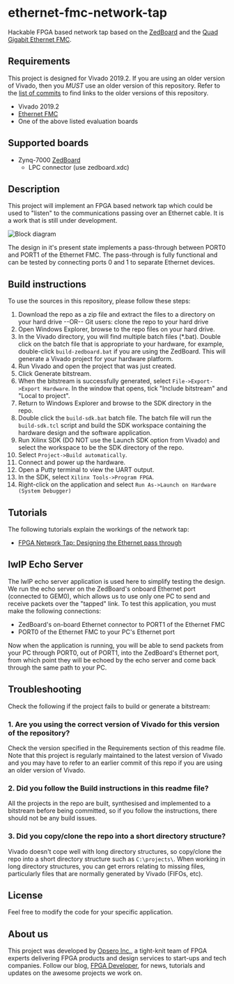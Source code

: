 ethernet-fmc-network-tap
========================

Hackable FPGA based network tap based on the [ZedBoard](http://zedboard.org "ZedBoard") and the [Quad Gigabit Ethernet FMC](http://ethernetfmc.com "Ethernet FMC").

## Requirements

This project is designed for Vivado 2019.2. If you are using an older version of Vivado, then you *MUST* use an older version
of this repository. Refer to the [list of commits](https://github.com/fpgadeveloper/ethernet-fmc-network-tap/commits/master "list of commits")
to find links to the older versions of this repository.

* Vivado 2019.2
* [Ethernet FMC](http://ethernetfmc.com "Ethernet FMC")
* One of the above listed evaluation boards

## Supported boards

* Zynq-7000 [ZedBoard](http://zedboard.org "ZedBoard")
  * LPC connector (use zedboard.xdc)

## Description

This project will implement an FPGA based network tap which could be used to "listen" to the communications passing over
an Ethernet cable. It is a work that is still under development.

![Block diagram](http://www.fpgadeveloper.com/wp-content/uploads/2015/12/fpga_network_tap_4.jpg "FPGA Network Tap")

The design in it's present state implements a pass-through between PORT0 and PORT1 of the Ethernet FMC.
The pass-through is fully functional and can be tested by connecting ports 0 and 1 to separate Ethernet
devices.

## Build instructions

To use the sources in this repository, please follow these steps:

1. Download the repo as a zip file and extract the files to a directory
   on your hard drive --OR-- Git users: clone the repo to your hard drive
2. Open Windows Explorer, browse to the repo files on your hard drive.
3. In the Vivado directory, you will find multiple batch files (*.bat).
   Double click on the batch file that is appropriate to your hardware,
   for example, double-click `build-zedboard.bat` if you are using the ZedBoard.
   This will generate a Vivado project for your hardware platform.
4. Run Vivado and open the project that was just created.
5. Click Generate bitstream.
6. When the bitstream is successfully generated, select `File->Export->Export Hardware`.
   In the window that opens, tick "Include bitstream" and "Local to project".
7. Return to Windows Explorer and browse to the SDK directory in the repo.
8. Double click the `build-sdk.bat` batch file. The batch file will run the
   `build-sdk.tcl` script and build the SDK workspace containing the hardware
   design and the software application.
9. Run Xilinx SDK (DO NOT use the Launch SDK option from Vivado) and select the workspace to be the SDK directory of the repo.
10. Select `Project->Build automatically`.
11. Connect and power up the hardware.
12. Open a Putty terminal to view the UART output.
13. In the SDK, select `Xilinx Tools->Program FPGA`.
14. Right-click on the application and select `Run As->Launch on Hardware (System Debugger)`

## Tutorials

The following tutorials explain the workings of the network tap:

* [FPGA Network Tap: Designing the Ethernet pass through](http://www.fpgadeveloper.com/2015/12/fpga-network-tap-designing-ethernet-pass-through.html "FPGA Network Tap: Designing the Ethernet pass through")

## lwIP Echo Server

The lwIP echo server application is used here to simplify testing the design. We run the
echo server on the ZedBoard's onboard Ethernet port (connected to GEM0), which allows
us to use only one PC to send and receive packets over the "tapped" link. To test
this application, you must make the following connections:

* ZedBoard's on-board Ethernet connector to PORT1 of the Ethernet FMC
* PORT0 of the Ethernet FMC to your PC's Ethernet port

Now when the application is running, you will be able to send packets from your PC
through PORT0, out of PORT1, into the ZedBoard's Ethernet port, from which point they
will be echoed by the echo server and come back through the same path to your PC.

## Troubleshooting

Check the following if the project fails to build or generate a bitstream:

### 1. Are you using the correct version of Vivado for this version of the repository?
Check the version specified in the Requirements section of this readme file. Note that this project is regularly maintained to the latest
version of Vivado and you may have to refer to an earlier commit of this repo if you are using an older version of Vivado.

### 2. Did you follow the Build instructions in this readme file?
All the projects in the repo are built, synthesised and implemented to a bitstream before being committed, so if you follow the
instructions, there should not be any build issues.

### 3. Did you copy/clone the repo into a short directory structure?
Vivado doesn't cope well with long directory structures, so copy/clone the repo into a short directory structure such as
`C:\projects\`. When working in long directory structures, you can get errors relating to missing files, particularly files 
that are normally generated by Vivado (FIFOs, etc).

## License

Feel free to modify the code for your specific application.

## About us

This project was developed by [Opsero Inc.](http://opsero.com "Opsero Inc."),
a tight-knit team of FPGA experts delivering FPGA products and design services to start-ups and tech companies. 
Follow our blog, [FPGA Developer](http://www.fpgadeveloper.com "FPGA Developer"), for news, tutorials and
updates on the awesome projects we work on.